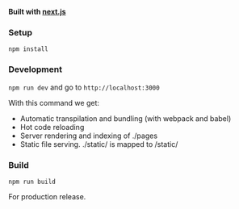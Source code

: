 **Built with [next.js](https://github.com/zeit/next.js)**

### Setup

`npm install`

### Development
`npm run dev` and go to `http://localhost:3000`

With this command we get:

- Automatic transpilation and bundling (with webpack and babel)
- Hot code reloading
- Server rendering and indexing of ./pages
- Static file serving. ./static/ is mapped to /static/

### Build
`npm run build`

For production release.

